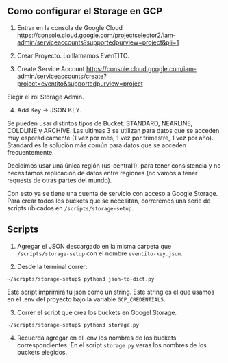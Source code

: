 ## Como configurar el Storage en GCP

1. Entrar en la consola de Google Cloud
https://console.cloud.google.com/projectselector2/iam-admin/serviceaccounts?supportedpurview=project&pli=1

2. Crear Proyecto. Lo llamamos EvenTITO.

3. Create Service Account
https://console.cloud.google.com/iam-admin/serviceaccounts/create?project=eventito&supportedpurview=project

Elegir el rol Storage Admin.

4. Add Key -> JSON KEY.


Se pueden usar distintos tipos de Bucket: STANDARD, NEARLINE, COLDLINE y ARCHIVE. Las ultimas 3 se utilizan para datos que se acceden muy esporadicamente (1 vez por mes, 1 vez por trimestre, 1 vez por año). Standard es la solución más común para datos que se acceden frecuentemente.

Decidimos usar una única región (us-central1), para tener consistencia y no necesitamos replicación de datos entre regiones (no vamos a tener requests de otras partes del mundo).


Con esto ya se tiene una cuenta de servicio con acceso a Google Storage. Para crear todos los buckets que se necesitan, correremos una serie de scripts ubicados en `/scripts/storage-setup`.

## Scripts

1. Agregar el JSON descargado en la misma carpeta que `/scripts/storage-setup` con el nombre `eventito-key.json`.

2. Desde la terminal correr:

```shell
~/scripts/storage-setup$ python3 json-to-dict.py
```

Este script imprimirá tu json como un string. Este string es el que usamos en el .env del proyecto bajo la variable `GCP_CREDENTIALS`.

3. Correr el script que crea los buckets en Googel Storage.

```shell
~/scripts/storage-setup$ python3 storage.py
```

4. Recuerda agregar en el .env los nombres de los buckets correspondientes. En el script `storage.py` veras los nombres de los buckets elegidos.